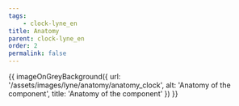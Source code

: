 ```yaml
---
tags: 
    - clock-lyne_en
title: Anatomy
parent: clock-lyne_en
order: 2
permalink: false
---
```


{{ imageOnGreyBackground({
  url: '/assets/images/lyne/anatomy/anatomy_clock',
  alt: 'Anatomy of the component',
  title: 'Anatomy of the component'
}) }}